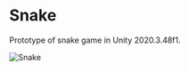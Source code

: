 # Snake
Prototype of snake game in Unity 2020.3.48f1.

![Snake](https://github.com/potmesil/Snake/assets/5638033/37374940-e950-4851-8729-f3c74803a87b)
